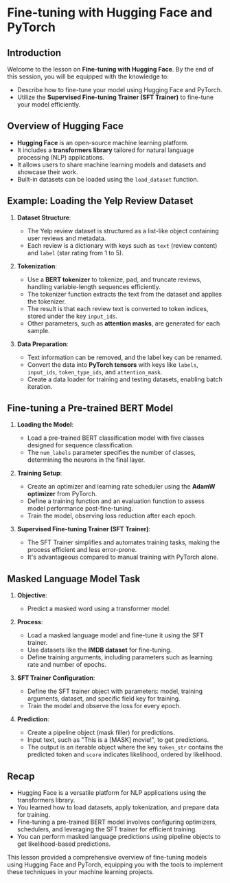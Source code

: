 # Fine-tuning with Hugging Face and PyTorch

## Introduction

Welcome to the lesson on **Fine-tuning with Hugging Face**. By the end of this session, you will be equipped with the knowledge to:

- Describe how to fine-tune your model using Hugging Face and PyTorch.
- Utilize the **Supervised Fine-tuning Trainer (SFT Trainer)** to fine-tune your model efficiently.

## Overview of Hugging Face

- **Hugging Face** is an open-source machine learning platform.
- It includes a **transformers library** tailored for natural language processing (NLP) applications.
- It allows users to share machine learning models and datasets and showcase their work.
- Built-in datasets can be loaded using the `load_dataset` function.

## Example: Loading the Yelp Review Dataset

1. **Dataset Structure**:
   - The Yelp review dataset is structured as a list-like object containing user reviews and metadata.
   - Each review is a dictionary with keys such as `text` (review content) and `label` (star rating from 1 to 5).

2. **Tokenization**:
   - Use a **BERT tokenizer** to tokenize, pad, and truncate reviews, handling variable-length sequences efficiently.
   - The tokenizer function extracts the text from the dataset and applies the tokenizer.
   - The result is that each review text is converted to token indices, stored under the key `input_ids`.
   - Other parameters, such as **attention masks**, are generated for each sample.

3. **Data Preparation**:
   - Text information can be removed, and the label key can be renamed.
   - Convert the data into **PyTorch tensors** with keys like `labels`, `input_ids`, `token_type_ids`, and `attention_mask`.
   - Create a data loader for training and testing datasets, enabling batch iteration.

## Fine-tuning a Pre-trained BERT Model

1. **Loading the Model**:
   - Load a pre-trained BERT classification model with five classes designed for sequence classification.
   - The `num_labels` parameter specifies the number of classes, determining the neurons in the final layer.

2. **Training Setup**:
   - Create an optimizer and learning rate scheduler using the **AdamW optimizer** from PyTorch.
   - Define a training function and an evaluation function to assess model performance post-fine-tuning.
   - Train the model, observing loss reduction after each epoch.

3. **Supervised Fine-tuning Trainer (SFT Trainer)**:
   - The SFT Trainer simplifies and automates training tasks, making the process efficient and less error-prone.
   - It's advantageous compared to manual training with PyTorch alone.

## Masked Language Model Task

1. **Objective**:
   - Predict a masked word using a transformer model.

2. **Process**:
   - Load a masked language model and fine-tune it using the SFT trainer.
   - Use datasets like the **IMDB dataset** for fine-tuning.
   - Define training arguments, including parameters such as learning rate and number of epochs.

3. **SFT Trainer Configuration**:
   - Define the SFT trainer object with parameters: model, training arguments, dataset, and specific field key for training.
   - Train the model and observe the loss for every epoch.

4. **Prediction**:
   - Create a pipeline object (mask filler) for predictions.
   - Input text, such as "This is a [MASK] movie!", to get predictions.
   - The output is an iterable object where the key `token_str` contains the predicted token and `score` indicates likelihood, ordered by likelihood.

## Recap

- Hugging Face is a versatile platform for NLP applications using the transformers library.
- You learned how to load datasets, apply tokenization, and prepare data for training.
- Fine-tuning a pre-trained BERT model involves configuring optimizers, schedulers, and leveraging the SFT trainer for efficient training.
- You can perform masked language predictions using pipeline objects to get likelihood-based predictions.

This lesson provided a comprehensive overview of fine-tuning models using Hugging Face and PyTorch, equipping you with the tools to implement these techniques in your machine learning projects.